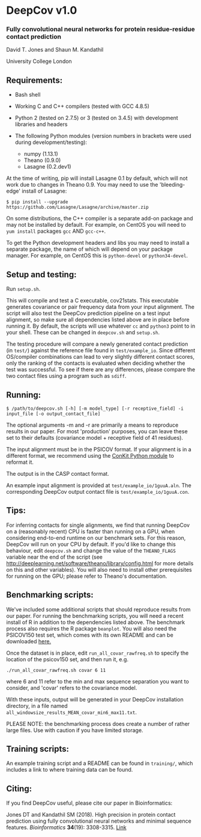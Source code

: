 # DeepCov v1.0
### Fully convolutional neural networks for protein residue-residue contact prediction

David T. Jones and Shaun M. Kandathil

University College London

Requirements:
-------------
- Bash shell
- Working C and C++ compilers (tested with GCC 4.8.5)
- Python 2 (tested on 2.7.5) or 3 (tested on 3.4.5) with development libraries and headers

- The following Python modules (version numbers in brackets were used during development/testing):
  - numpy (1.13.1)
  - Theano (0.9.0)
  - Lasagne (0.2.dev1)

At the time of writing, pip will install Lasagne 0.1 by default, which will not work due to changes in Theano 0.9. You may need to use the 'bleeding-edge' install of Lasagne:

`$ pip install --upgrade https://github.com/Lasagne/Lasagne/archive/master.zip`

On some distributions, the C++ compiler is a separate add-on package and may not be installed by default. For example, on CentOS you will need to `yum install` packages `gcc` AND `gcc-c++`.

To get the Python development headers and libs you may need to install a separate package, the name of which will depend on your package manager. For example, on CentOS this is `python-devel` or `python34-devel`.

Setup and testing:
------------------
Run `setup.sh`.

This will compile and test a C executable, cov21stats. This executable generates covariance or pair frequency data from your input alignment.
The script will also test the DeepCov prediction pipeline on a test input alignment, so make sure all dependencies listed above are in place before running it. By default, the scripts will use whatever `cc` and `python3` point to in your shell. These can be changed in `deepcov.sh` and `setup.sh`.

The testing procedure will compare a newly generated contact prediction (in `test/`) against the reference file found in `test/example_io`. Since different OS/compiler combinations can lead to very slightly different contact scores, only the ranking of the contacts is evaluated when deciding whether the test was successful. To see if there are any differences, please compare the two contact files using a program such as `sdiff`.

Running:
--------
`$ /path/to/deepcov.sh [-h] [-m model_type] [-r receptive_field] -i input_file [-o output_contact_file]`

The optional arguments -m and -r are primarily a means to reproduce results in our paper. For most 'production' purposes, you can leave these set to their defaults (covariance model + receptive field of 41 residues).

The input alignment must be in the PSICOV format. If your alignment is in a different format, we recommend using the [ConKit Python module](https://pypi.python.org/pypi/conkit) to reformat it.

The output is in the CASP contact format.

An example input alignment is provided at `test/example_io/1guuA.aln`. The corresponding DeepCov output contact file is `test/example_io/1guuA.con`.

Tips:
-----
For inferring contacts for single alignments, we find that running DeepCov on a (reasonably recent) CPU is faster than running on a GPU, when considering end-to-end runtime on our benchmark sets. For this reason, DeepCov will run on your CPU by default. If you'd like to change this behaviour, edit `deepcov.sh` and change the value of the `THEANO_FLAGS` variable near the end of the script (see http://deeplearning.net/software/theano/library/config.html for more details on this and other variables). You will also need to install other prerequisites for running on the GPU; please refer to Theano's documentation.

Benchmarking scripts:
------
We've included some additional scripts that should reproduce results from our paper.
For running the benchmarking scripts, you will need a recent install of R in addition to the dependencies listed above.
The benchmark process also requires the R package `beanplot`.
You will also need the PSICOV150 test set, which comes with its own README and can be downloaded [here.](http://bioinfadmin.cs.ucl.ac.uk/downloads/contact_pred_datasets/)

Once the dataset is in place, edit `run_all_covar_rawfreq.sh` to specify the location of the psicov150 set, and then run it, e.g.

`./run_all_covar_rawfreq.sh covar 6 11`

where 6 and 11 refer to the min and max sequence separation you want to consider, and 'covar' refers to the covariance model.

With these inputs, output will be generated in your DeepCov installation directory, in a file named `all_windowsize_results_MEAN_covar_min6_max11.txt`.

PLEASE NOTE: the benchmarking process does create a number of rather large files. Use with caution if you have limited storage.

Training scripts:
-------
An example training script and a README can be found in `training/`, which includes a link to where training data can be found. 

Citing:
-------
If you find DeepCov useful, please cite our paper in Bioinformatics:

Jones DT and Kandathil SM (2018). High precision in protein contact prediction using fully convolutional neural networks and minimal sequence features. _Bioinformatics_ **34**(19): 3308-3315. [Link](https://doi.org/10.1093/bioinformatics/bty341)
